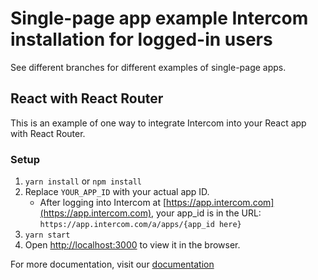 # Single-page app example Intercom installation for logged-in users

See different branches for different examples of single-page apps.

## React with React Router

This is an example of one way to integrate Intercom into your React app with React Router.

### Setup

1. `yarn install` or `npm install`
1. Replace `YOUR_APP_ID` with your actual app ID.
   - After logging into Intercom at [https://app.intercom.com](https://app.intercom.com), your app_id is in the URL: `https://app.intercom.com/a/apps/{app_id here}`
1. `yarn start`
1. Open [http://localhost:3000](http://localhost:3000) to view it in the browser.

For more documentation, visit our [documentation](https://developers.intercom.com/installing-intercom/docs/basic-javascript#section-single-page-app)
